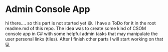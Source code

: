 # Admin Console App
hi there.... so this part is not started yet 😅. I have a ToDo for it in the root readme.md of this repo. The idea was to create some kind of CSOM console app in C# with some helpful admin tasks that may manipulate the user personal links (tiles). After I finish other parts I will start working on that 💻 
